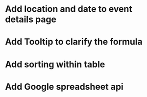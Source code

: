 # Add location and date to event details page

# Add Tooltip to clarify the formula

# Add sorting within table

# Add Google spreadsheet api
